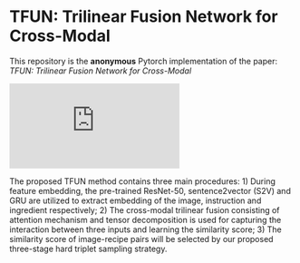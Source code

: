 # TFUN: Trilinear Fusion Network for Cross-Modal

This repository is the **anonymous** Pytorch implementation of the paper: *TFUN: Trilinear Fusion Network for Cross-Modal*

![image](https://github.com/ACM-MM2021/TFUN-pytorch/blob/main/img/framework.pdf)

The proposed TFUN method contains three main procedures: 1) During feature embedding, the pre-trained ResNet-50, sentence2vector (S2V) and GRU are utilized to extract embedding of the image, instruction and ingredient respectively; 2) The cross-modal trilinear fusion consisting of attention mechanism and tensor decomposition is used for capturing the interaction between three inputs and learning the similarity score; 3) The similarity score of image-recipe pairs will be selected by our proposed three-stage hard triplet sampling strategy.

